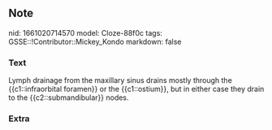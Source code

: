 ## Note
nid: 1661020714570
model: Cloze-88f0c
tags: GSSE::!Contributor::Mickey_Kondo
markdown: false

### Text
Lymph drainage from the maxillary sinus drains mostly through the {{c1::infraorbital foramen}} or the {{c1::ostium}}, but in either case they drain to the {{c2::submandibular}} nodes.

### Extra

